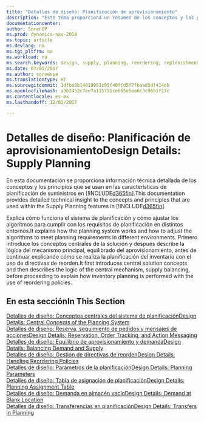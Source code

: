 ```yaml
---
title: "Detalles de diseño: Planificación de aprovisionamiento"
description: "Este tema proporciona un resumen de los conceptos y los principios que se usan en las características de planificación de suministros en [!INCLUDE[d365fin](includes/d365fin_md.md)]."
documentationcenter: 
author: SorenGP
ms.prod: dynamics-nav-2018
ms.topic: article
ms.devlang: na
ms.tgt_pltfrm: na
ms.workload: na
ms.search.keywords: design, supply, planning, reordering, replenishment
ms.date: 07/01/2017
ms.author: sgroespe
ms.translationtype: HT
ms.sourcegitcommit: 1dfba8b14019991c95f40ffd5f7fbaed5df414eb
ms.openlocfilehash: a362452c7ee7a115751ce665e5ea6c3c96b1f27c
ms.contentlocale: es-mx
ms.lasthandoff: 12/01/2017

---
```

# <a name="design-details-supply-planning"></a><span data-ttu-id="4eecb-103">Detalles de diseño: Planificación de aprovisionamiento</span><span class="sxs-lookup"><span data-stu-id="4eecb-103">Design Details: Supply Planning</span></span>
<span data-ttu-id="4eecb-104">En esta documentación se proporciona información técnica detallada de los conceptos y los principios que se usan en las características de planificación de suministros en [!INCLUDE[d365fin](includes/d365fin_md.md)].</span><span class="sxs-lookup"><span data-stu-id="4eecb-104">This documentation provides detailed technical insight to the concepts and principles that are used within the Supply Planning features in [!INCLUDE[d365fin](includes/d365fin_md.md)].</span></span>  

<span data-ttu-id="4eecb-105">Explica cómo funciona el sistema de planificación y cómo ajustar los algoritmos para cumplir con los requisitos de planificación en distintos entornos.</span><span class="sxs-lookup"><span data-stu-id="4eecb-105">It explains how the planning system works and how to adjust the algorithms to meet planning requirements in different environments.</span></span> <span data-ttu-id="4eecb-106">Primero introduce los conceptos centrales de la solución y después describe la lógica del mecanismo principal, equilibrado del aprovisionamiento, antes de continuar explicando cómo se realiza la planificación del inventario con el uso de directivas de reorden.</span><span class="sxs-lookup"><span data-stu-id="4eecb-106">It first introduces central solution concepts and then describes the logic of the central mechanism, supply balancing, before proceeding to explain how inventory planning is performed with the use of reordering policies.</span></span>  

## <a name="in-this-section"></a><span data-ttu-id="4eecb-107">En esta sección</span><span class="sxs-lookup"><span data-stu-id="4eecb-107">In This Section</span></span>  
[<span data-ttu-id="4eecb-108">Detalles de diseño: Conceptos centrales del sistema de planificación</span><span class="sxs-lookup"><span data-stu-id="4eecb-108">Design Details: Central Concepts of the Planning System</span></span>](design-details-central-concepts-of-the-planning-system.md)  
[<span data-ttu-id="4eecb-109">Detalles de diseño: Reserva, seguimiento de pedidos y mensajes de acciones</span><span class="sxs-lookup"><span data-stu-id="4eecb-109">Design Details: Reservation, Order Tracking, and Action Messaging</span></span>](design-details-reservation-order-tracking-and-action-messaging.md)  
[<span data-ttu-id="4eecb-110">Detalles de diseño: Equilibrio de aprovisionamiento y demanda</span><span class="sxs-lookup"><span data-stu-id="4eecb-110">Design Details: Balancing Demand and Supply</span></span>](design-details-balancing-demand-and-supply.md)  
[<span data-ttu-id="4eecb-111">Detalles de diseño: Gestión de directivas de reorden</span><span class="sxs-lookup"><span data-stu-id="4eecb-111">Design Details: Handling Reordering Policies</span></span>](design-details-handling-reordering-policies.md)  
[<span data-ttu-id="4eecb-112">Detalles de diseño: Parámetros de la planificación</span><span class="sxs-lookup"><span data-stu-id="4eecb-112">Design Details: Planning Parameters</span></span>](design-details-planning-parameters.md)  
[<span data-ttu-id="4eecb-113">Detalles de diseño: Tabla de asignación de planificación</span><span class="sxs-lookup"><span data-stu-id="4eecb-113">Design Details: Planning Assignment Table</span></span>](design-details-planning-assignment-table.md)  
[<span data-ttu-id="4eecb-114">Detalles de diseño: Demanda en almacén vacío</span><span class="sxs-lookup"><span data-stu-id="4eecb-114">Design Details: Demand at Blank Location</span></span>](design-details-demand-at-blank-location.md)  
[<span data-ttu-id="4eecb-115">Detalles de diseño: Transferencias en planificación</span><span class="sxs-lookup"><span data-stu-id="4eecb-115">Design Details: Transfers in Planning</span></span>](design-details-transfers-in-planning.md)

